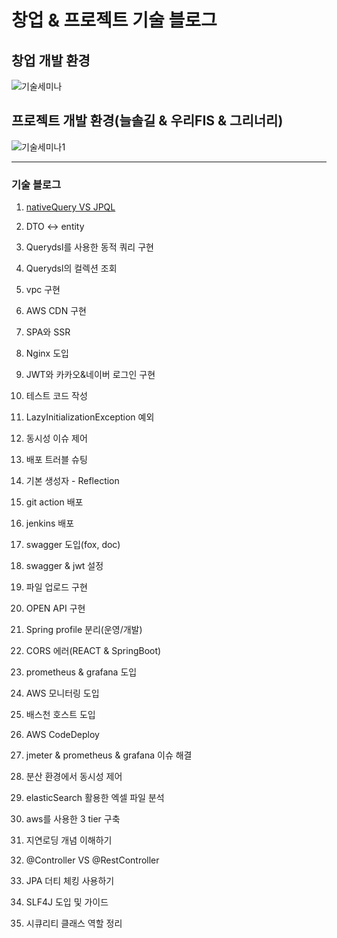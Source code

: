 # 창업 & 프로젝트 기술 블로그

## 창업 개발 환경

![기술세미나](https://github.com/greeneryjin/Engineering-Blog/assets/87289562/c22da220-21ed-4e01-89be-6f35c3fb41ce)

## 프로젝트 개발 환경(늘솔길 & 우리FIS & 그리너리)

![기술세미나1](https://github.com/greeneryjin/Concurrency_issue/assets/87289562/004400a6-868d-4365-8b11-35fad4dc6935)


----

### 기술 블로그

1. [nativeQuery VS JPQL](https://github.com/greeneryjin/-/blob/main/nativeQuery%20VS%20JPQL.md)

2. DTO <-> entity

3. Querydsl를 사용한 동적 쿼리 구현

4. Querydsl의 컬렉션 조회

5. vpc 구현

6. AWS CDN 구현

7. SPA와 SSR

8. Nginx 도입

9. JWT와 카카오&네이버 로그인 구현

10. 테스트 코드 작성

11. LazyInitializationException 예외

12. 동시성 이슈 제어

13. 배포 트러블 슈팅

14. 기본 생성자 - Reflection

15. git action 배포

16. jenkins 배포

17. swagger 도입(fox, doc)

18. swagger & jwt 설정

19. 파일 업로드 구현

20. OPEN API 구현

21. Spring profile 분리(운영/개발)

22. CORS 에러(REACT & SpringBoot)

23. prometheus & grafana 도입

24. AWS 모니터링 도입

25. 배스천 호스트 도입

26. AWS CodeDeploy

27. jmeter & prometheus & grafana 이슈 해결

28. 분산 환경에서 동시성 제어

29. elasticSearch 활용한 엑셀 파일 분석

30. aws를 사용한 3 tier 구축

31. 지연로딩 개념 이해하기

32. @Controller VS @RestController

33. JPA 더티 체킹 사용하기

34. SLF4J 도입 및 가이드

35. 시큐리티 클래스 역할 정리

